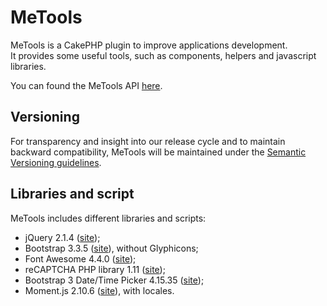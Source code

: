 # MeTools
MeTools is a CakePHP plugin to improve applications development.  
It provides some useful tools, such as components, helpers and javascript libraries.

You can found the MeTools API [here](http://repository.novatlantis.it/metools/API).

## Versioning
For transparency and insight into our release cycle and to maintain backward compatibility, 
MeTools will be maintained under the [Semantic Versioning guidelines](http://semver.org).

## Libraries and script
MeTools includes different libraries and scripts:

- jQuery 2.1.4 ([site](http://jquery.com));
- Bootstrap 3.3.5 ([site](http://getbootstrap.com)), without Glyphicons;
- Font Awesome 4.4.0 ([site](http://fortawesome.github.com/Font-Awesome));
- reCAPTCHA PHP library 1.11 ([site](https://developers.google.com/recaptcha));
- Bootstrap 3 Date/Time Picker 4.15.35 ([site](https://github.com/Eonasdan/bootstrap-datetimepicker));
- Moment.js 2.10.6 ([site](http://momentjs.com/)), with locales.
